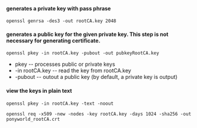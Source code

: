 #### generates a private key with pass phrase
```
openssl genrsa -des3 -out rootCA.key 2048
```
#### generates a public key for the given private key. This step is not necessary for generating certificate.
```
openssl pkey -in rootCA.key -pubout -out pubkeyRootCA.key
```
- pkey -- processes public or private keys
- -in rootCA.key -- read the key from rootCA.key
- -pubout -- outout a public key (by default, a private key is output)

#### view the keys in plain text
```
openssl pkey -in rootCA.key -text -noout
```
```
openssl req -x509 -new -nodes -key rootCA.key -days 1024 -sha256 -out ponyworld_rootCA.crt 
```
